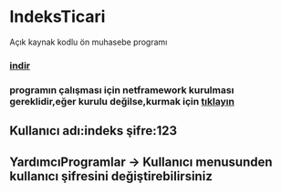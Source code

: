 # IndeksTicari
Açık kaynak kodlu ön muhasebe programı
### [indir](./IndeksTicari/blob/master/indeksSetup.zip?raw=true) 
### programın çalışması için netframework kurulması gereklidir,eğer kurulu değilse,kurmak için [tıklayın](https://www.microsoft.com/en-us/download/details.aspx?id=24872)
## Kullanıcı adı:indeks  şifre:123
## YardımcıProgramlar -> Kullanıcı menusunden kullanıcı şifresini değiştirebilirsiniz


